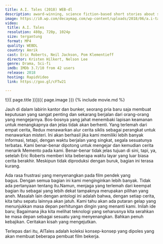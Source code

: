 ```yaml
---
title: A.I. Tales (2018) WEB-dl
description: award-winning, science fiction-based short stories about space travel, family, and artificial intelligence.
image: https://i0.wp.com/decaymag.com/wp-content/uploads/2018/06/a.i-tales.jpg
video:
 title: A.I. Tales
 resolution: 480p, 720p, 1024p
 size: tergantung
 format: MP4
 quality: WEBDL
 country: Amrik
 cast: Eric Roberts, Neil Jackson, Pom Klementieff
 director: Kristen Hilkert, Nelson Lee
 genre: Drama, Sci-fi
 imdb: IMDb 3.7/10 from 42 users
 release: 2018
 hosting: RapidVideo
 link: https://goo.gl/cFTw21

---
```

![{{ page.title }}]({{ page.image }})
{% include movie.md %}

Jauh di dalam labirin kantor dan bunker, seorang pria baru saja membuat keputusan yang sangat penting dan sekarang berjalan dari orang-orang yang mengejarnya. Bos-bosnya yang jahat menembaki lapisan keamanan untuk menangkapnya dan jelas tidak akan berhenti. Yang terlemah dari empat cerita, Redux menawarkan alur cerita siklis sebagai perangkat untuk menawarkan misteri. Ini akan berhasil jika kami memiliki lebih banyak informasi, tetapi, dengan waktu berjalan yang singkat, segala sesuatunya terbatas. Kami benar-benar dipotong untuk mengejar dan kemudian cerita menarik Memento pada kami. Benar-benar tidak jelas tujuan di sini, tapi, ya, setelah Eric Roberts memberi kita beberapa waktu layar yang luar biasa cerita berakhir. Meskipun tidak diproduksi dengan buruk, bagian ini terasa kurang.

Ada rasa frustrasi yang menyenangkan pada film pendek yang bagus. Dengan semua bagian ini kami menginginkan lebih banyak. Tidak ada pertanyaan tentang itu.Namun, menjaga yang terlemah dari keempat bagian itu sebagai yang lebih dekat tampaknya merupakan pilihan yang aneh. Masalah lain dengan antologi ini adalah bahwa, dengan setiap cerita, kita tahu sepatu lainnya akan jatuh. Kami tahu akan ada putaran gelap yang menunjukkan masa depan perhitungan dingin yang menanti kami. Inilah ide baru; Bagaimana jika kita melihat teknologi yang seharusnya kita serahkan ke masa depan sebagai sesuatu yang menyenangkan. Bahkan penuh kebajikan. Ceritakan kisah yang mengejutkan.

Terlepas dari itu, AITales adalah koleksi konsep-konsep yang dipoles yang akan membuat beberapa pembuat film bekerja.

